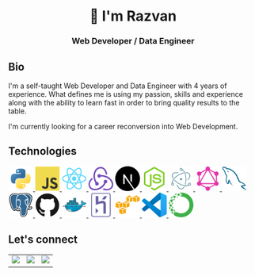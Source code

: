 <h1 align="center">
  👋 I'm Razvan
</h1>
<h3 align="center">
  Web Developer / Data Engineer
</h3>

## Bio

I'm a self-taught Web Developer and Data Engineer with 4 years of experience. What defines me is using my passion,
skills and experience along with the ability to learn fast in order to bring quality results to
the table.

I'm currently looking for a career reconversion into Web Development.

<!-- - 👋 Hi, I’m @RazvanCretu
- 👀 I’m interested in Web Development, Data Engineering and remote jobs only.
- 🌱 I’m currently learning Strapi and React/Next.js
- 💞️ I’m looking to collaborate on awesome Open Source projects.
- 📫 You can find me at razvan.cretu97@gmail.com -->

## Technologies

<!-- **Programming Langauges:** -->

<a href="https://www.python.org/">
  <img height="50" src="https://github.com/devicons/devicon/blob/master/icons/python/python-original.svg" title="Python" />
</a>
<a href="https://developer.mozilla.org/en-US/docs/Web/JavaScript">
  <img height="50" src="https://github.com/devicons/devicon/blob/master/icons/javascript/javascript-original.svg" title="Javascript" />
</a>
<a href="https://react.dev/">
  <img height="50" src="https://github.com/devicons/devicon/blob/master/icons/react/react-original.svg" title="React" />
</a>
<a href="https://redux.js.org/">
  <img height="50" src="https://github.com/devicons/devicon/blob/master/icons/redux/redux-original.svg" title="Redux" />
</a>
<a href="https://nextjs.org/">
  <img height="50" src="https://github.com/devicons/devicon/blob/master/icons/nextjs/nextjs-original.svg" title="NextJs" />
</a>
<a href="https://nodejs.org/en">
  <img height="50" src="https://github.com/devicons/devicon/blob/master/icons/nodejs/nodejs-original.svg" title="NodeJs" />
</a>
<a href="https://www.electronjs.org/">
  <img height="50" src="https://github.com/devicons/devicon/blob/master/icons/electron/electron-original.svg" title="Electron" />
</a>
<a href="https://graphql.org/">
  <img height="50" src="https://github.com/devicons/devicon/blob/master/icons/graphql/graphql-plain.svg" title="GraphQL" />
</a>
<a href="https://www.mysql.com/">
  <img height="50" src="https://github.com/devicons/devicon/blob/master/icons/mysql/mysql-original.svg" title="MySQL" />
</a>
<a href="https://www.postgresql.org/">
  <img height="50" src="https://github.com/devicons/devicon/blob/master/icons/postgresql/postgresql-original.svg" title="PostgreSQL" />
</a>
<a href="https://github.com/RazvanCretu">
  <img height="50" src="https://github.com/devicons/devicon/blob/master/icons/github/github-original.svg" title="GitHub" />
</a>
<a href="https://www.docker.com/">
  <img height="50" src="https://github.com/devicons/devicon/blob/master/icons/docker/docker-original.svg" title="Docker" />
</a>
<a href="https://heroku.com/)">
  <img height="50" src="https://github.com/devicons/devicon/blob/master/icons/heroku/heroku-original.svg" title="Heroku" />
</a>
<a href="https://aws.amazon.com/">
  <img height="50" src="https://github.com/devicons/devicon/blob/master/icons/amazonwebservices/amazonwebservices-original.svg" title="AWS" />
</a>
<a href="https://code.visualstudio.com/">
    <img height="50" src="https://github.com/devicons/devicon/blob/master/icons/vscode/vscode-original.svg" title="Visual Studio Code" />
</a>
<a href="https://www.anaconda.com/">
  <img height="50" src="https://github.com/devicons/devicon/blob/master/icons/anaconda/anaconda-original.svg" title="Anaconda" />
</a>

## Let's connect

<table>
  <tbody>
    <tr>
      <td>
        <a href="mailto:razvan.cretu97@gmail.com">
          <img height="50" src="https://www.vectorlogo.zone/logos/gmail/gmail-ar21.svg" />
        </a>
      </td>
      <td>
        <a href="https://www.linkedin.com/in/creturazvan/">
          <img height="50" src="https://www.vectorlogo.zone/logos/linkedin/linkedin-ar21.svg" />
        </a>
      </td>
      <td>
        <a href="https://open.spotify.com/user/3jh0qw4ntru8if9moesji6mec">
          <img height="50" src="https://www.vectorlogo.zone/logos/spotify/spotify-ar21.svg" />
        </a>
      </td>
    </tr>
  </tbody>
</table>

<!---
RazvanCretu/RazvanCretu is a ✨ special ✨ repository because its `README.md` (this file) appears on your GitHub profile.
You can click the Preview link to take a look at your changes.
--->
